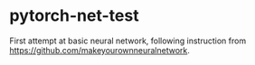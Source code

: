 # pytorch-net-test
First attempt at basic neural network, following instruction from https://github.com/makeyourownneuralnetwork.

